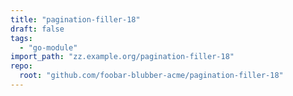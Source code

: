 ```yaml
---
title: "pagination-filler-18"
draft: false
tags:
  - "go-module"
import_path: "zz.example.org/pagination-filler-18"
repo:
  root: "github.com/foobar-blubber-acme/pagination-filler-18"
---
```

